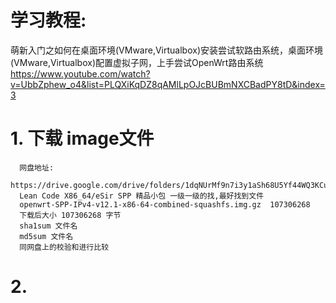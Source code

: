 
# 学习教程:
  萌新入门之如何在桌面环境(VMware,Virtualbox)安装尝试软路由系统，桌面环境(VMware,Virtualbox)配置虚拟子网，上手尝试OpenWrt路由系统
  https://www.youtube.com/watch?v=UbbZphew_o4&list=PLQXiKqDZ8qAMlLpOJcBUBmNXCBadPY8tD&index=3
  
# 1. 下载 image文件
      网盘地址:
      https://drive.google.com/drive/folders/1dqNUrMf9n7i3y1aSh68U5Yf44WQ3KCuh
      Lean Code X86_64/eSir SPP 精品小包 一级一级的找,最好找到文件
      openwrt-SPP-IPv4-v12.1-x86-64-combined-squashfs.img.gz  107306268
      下载后大小 107306268 字节
      sha1sum 文件名 
      md5sum 文件名
      同网盘上的校验和进行比较
      
# 2. 

# 
